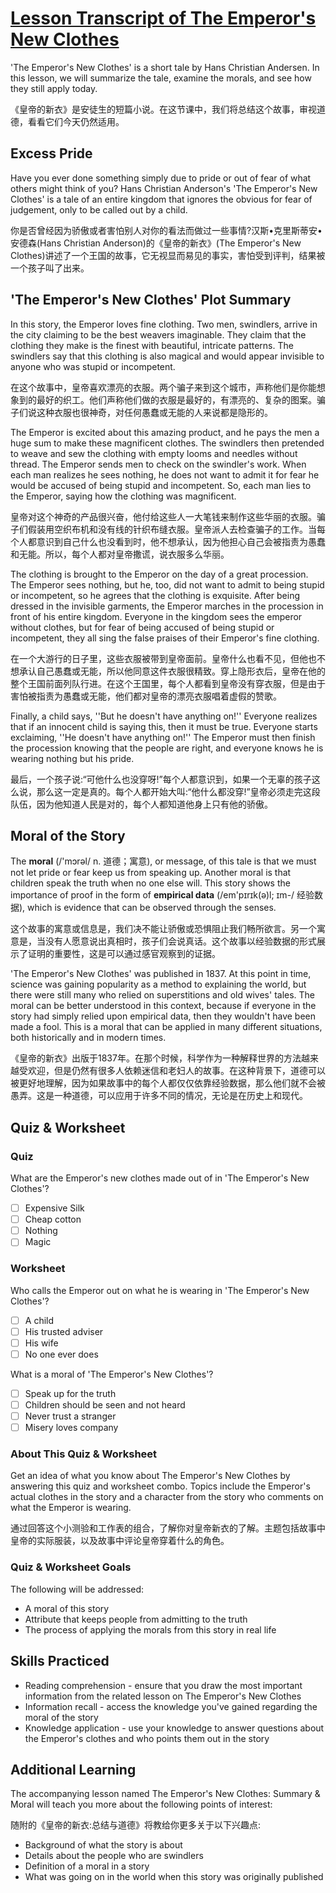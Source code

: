 # [Lesson Transcript of The Emperor's New Clothes](https://study.com/academy/lesson/the-emperors-new-clothes-summary-moral.html)

'The Emperor's New Clothes' is a short tale by Hans Christian Andersen. In this lesson, we will summarize the tale, examine the morals, and see how they still apply today.

《皇帝的新衣》是安徒生的短篇小说。在这节课中，我们将总结这个故事，审视道德，看看它们今天仍然适用。

## Excess Pride

Have you ever done something simply due to pride or out of fear of what others might think of you? Hans Christian Anderson's 'The Emperor's New Clothes' is a tale of an entire kingdom that ignores the obvious for fear of judgement, only to be called out by a child.

你是否曾经因为骄傲或者害怕别人对你的看法而做过一些事情?汉斯•克里斯蒂安•安德森(Hans Christian Anderson)的《皇帝的新衣》(The Emperor's New Clothes)讲述了一个王国的故事，它无视显而易见的事实，害怕受到评判，结果被一个孩子叫了出来。

## 'The Emperor's New Clothes' Plot Summary

In this story, the Emperor loves fine clothing. Two men, swindlers, arrive in the city claiming to be the best weavers imaginable. They claim that the clothing they make is the finest with beautiful, intricate patterns. The swindlers say that this clothing is also magical and would appear invisible to anyone who was stupid or incompetent.

在这个故事中，皇帝喜欢漂亮的衣服。两个骗子来到这个城市，声称他们是你能想象到的最好的织工。他们声称他们做的衣服是最好的，有漂亮的、复杂的图案。骗子们说这种衣服也很神奇，对任何愚蠢或无能的人来说都是隐形的。

The Emperor is excited about this amazing product, and he pays the men a huge sum to make these magnificent clothes. The swindlers then pretended to weave and sew the clothing with empty looms and needles without thread. The Emperor sends men to check on the swindler's work. When each man realizes he sees nothing, he does not want to admit it for fear he would be accused of being stupid and incompetent. So, each man lies to the Emperor, saying how the clothing was magnificent.

皇帝对这个神奇的产品很兴奋，他付给这些人一大笔钱来制作这些华丽的衣服。骗子们假装用空织布机和没有线的针织布缝衣服。皇帝派人去检查骗子的工作。当每个人都意识到自己什么也没看到时，他不想承认，因为他担心自己会被指责为愚蠢和无能。所以，每个人都对皇帝撒谎，说衣服多么华丽。

The clothing is brought to the Emperor on the day of a great procession. The Emperor sees nothing, but he, too, did not want to admit to being stupid or incompetent, so he agrees that the clothing is exquisite. After being dressed in the invisible garments, the Emperor marches in the procession in front of his entire kingdom. Everyone in the kingdom sees the emperor without clothes, but for fear of being accused of being stupid or incompetent, they all sing the false praises of their Emperor's fine clothing.

在一个大游行的日子里，这些衣服被带到皇帝面前。皇帝什么也看不见，但他也不想承认自己愚蠢或无能，所以他同意这件衣服很精致。穿上隐形衣后，皇帝在他的整个王国前面列队行进。在这个王国里，每个人都看到皇帝没有穿衣服，但是由于害怕被指责为愚蠢或无能，他们都对皇帝的漂亮衣服唱着虚假的赞歌。

Finally, a child says, ''But he doesn't have anything on!'' Everyone realizes that if an innocent child is saying this, then it must be true. Everyone starts exclaiming, ''He doesn't have anything on!'' The Emperor must then finish the procession knowing that the people are right, and everyone knows he is wearing nothing but his pride.

最后，一个孩子说:“可他什么也没穿呀!”每个人都意识到，如果一个无辜的孩子这么说，那么这一定是真的。每个人都开始大叫:“他什么都没穿!”皇帝必须走完这段队伍，因为他知道人民是对的，每个人都知道他身上只有他的骄傲。

## Moral of the Story

The **moral** (/'mɔrəl/ n. 道德；寓意), or message, of this tale is that we must not let pride or fear keep us from speaking up. Another moral is that children speak the truth when no one else will. This story shows the importance of proof in the form of **empirical data** (/em'pɪrɪk(ə)l; ɪm-/ 经验数据), which is evidence that can be observed through the senses.

这个故事的寓意或信息是，我们决不能让骄傲或恐惧阻止我们畅所欲言。另一个寓意是，当没有人愿意说出真相时，孩子们会说真话。这个故事以经验数据的形式展示了证明的重要性，这是可以通过感官观察到的证据。

'The Emperor's New Clothes' was published in 1837. At this point in time, science was gaining popularity as a method to explaining the world, but there were still many who relied on superstitions and old wives' tales. The moral can be better understood in this context, because if everyone in the story had simply relied upon empirical data, then they wouldn't have been made a fool. This is a moral that can be applied in many different situations, both historically and in modern times.

《皇帝的新衣》出版于1837年。在那个时候，科学作为一种解释世界的方法越来越受欢迎，但是仍然有很多人依赖迷信和老妇人的故事。在这种背景下，道德可以被更好地理解，因为如果故事中的每个人都仅仅依靠经验数据，那么他们就不会被愚弄。这是一种道德，可以应用于许多不同的情况，无论是在历史上和现代。

## Quiz & Worksheet

### Quiz

What are the Emperor's new clothes made out of in 'The Emperor's New Clothes'?

- [ ] Expensive Silk
- [ ] Cheap cotton
- [ ] Nothing
- [ ] Magic

### Worksheet

Who calls the Emperor out on what he is wearing in 'The Emperor's New Clothes'?

- [ ] A child
- [ ] His trusted adviser
- [ ] His wife
- [ ] No one ever does

What is a moral of 'The Emperor's New Clothes'?

- [ ] Speak up for the truth
- [ ] Children should be seen and not heard
- [ ] Never trust a stranger
- [ ] Misery loves company

### About This Quiz & Worksheet

Get an idea of what you know about The Emperor's New Clothes by answering this quiz and worksheet combo. Topics include the Emperor's actual clothes in the story and a character from the story who comments on what the Emperor is wearing.

通过回答这个小测验和工作表的组合，了解你对皇帝新衣的了解。主题包括故事中皇帝的实际服装，以及故事中评论皇帝穿着什么的角色。

### Quiz & Worksheet Goals

The following will be addressed:

- A moral of this story
- Attribute that keeps people from admitting to the truth
- The process of applying the morals from this story in real life

## Skills Practiced

- Reading comprehension - ensure that you draw the most important information from the related lesson on The Emperor's New Clothes
- Information recall - access the knowledge you've gained regarding the moral of the story
- Knowledge application - use your knowledge to answer questions about the Emperor's clothes and who points them out in the story

## Additional Learning

The accompanying lesson named The Emperor's New Clothes: Summary & Moral will teach you more about the following points of interest:

随附的《皇帝的新衣:总结与道德》将教给你更多关于以下兴趣点:

- Background of what the story is about
- Details about the people who are swindlers
- Definition of a moral in a story
- What was going on in the world when this story was originally published
